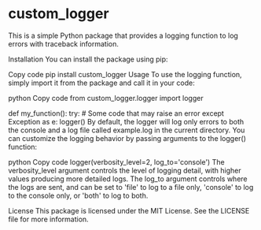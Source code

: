 # custom_logger

This is a simple Python package that provides a logging function to log errors with traceback information.

Installation
You can install the package using pip:

Copy code
pip install custom_logger
Usage
To use the logging function, simply import it from the package and call it in your code:

python
Copy code
from custom_logger.logger import logger

def my_function():
    try:
        # Some code that may raise an error
    except Exception as e:
        logger()
By default, the logger will log only errors to both the console and a log file called example.log in the current directory. You can customize the logging behavior by passing arguments to the logger() function:

python
Copy code
logger(verbosity_level=2, log_to='console')
The verbosity_level argument controls the level of logging detail, with higher values producing more detailed logs. The log_to argument controls where the logs are sent, and can be set to 'file' to log to a file only, 'console' to log to the console only, or 'both' to log to both.

License
This package is licensed under the MIT License. See the LICENSE file for more information.
